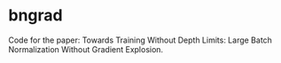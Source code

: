 # bngrad
Code for the paper: Towards Training Without Depth Limits: Large Batch Normalization Without Gradient Explosion.
